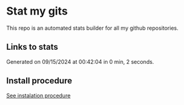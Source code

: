 # Stat my gits

This repo is an automated stats builder for all my github repositories.

## Links to stats


Generated on 09/15/2024 at 00:42:04 in 0 min, 2 seconds.

## Install procedure

[See instalation procedure](./src/install.md)

